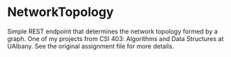 # NetworkTopology

Simple REST endpoint that determines the network topology formed by a graph. One of my projects from CSI 403: Algorithms and Data Structures at UAlbany. See the original assignment file for more details.
